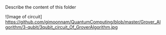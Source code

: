 Describe the content of this folder 


![Image of circuit] https://github.com/gimoonnam/QuantumComputing/blob/master/Grover_Algorithm/3-qubit/3qubit_circuit_Of_GroverAlgorithm.jpg
